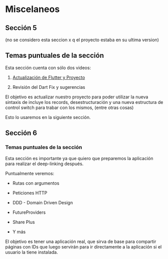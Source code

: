 # Miscelaneos

## Sección 5 

(no se considero esta seccion x q el proyecto estaba en su ultima version)

## Temas puntuales de la sección

Esta sección cuenta con sólo dos videos:

1. [Actualización de Flutter y Proyecto](https://docs.flutter.dev/release/upgrade)

2. Revisión del Dart Fix y sugerencias

El objetivo es actualizar nuestro proyecto para poder utilizar la nueva sintaxis de incluye los records, desestructuración y una nueva estructura de control switch para trabar con los mismos, (entre otras cosas)

Esto lo usaremos en la siguiente sección.

## Sección 6

### Temas puntuales de la sección

Esta sección es importante ya que quiero que preparemos la aplicación para realizar el deep-linking después.

Puntualmente veremos:

- Rutas con argumentos

- Peticiones HTTP

- DDD - Domain Driven Design

- FutureProviders

- Share Plus

- Y más

El objetivo es tener una aplicación real, que sirva de base para compartir páginas con IDs que luego servirán para ir directamente a la aplicación si el usuario la tiene instalada.
